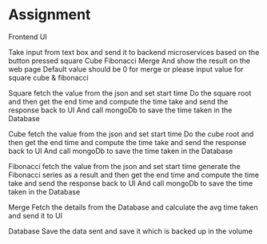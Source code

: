 # Assignment

Frontend UI 

Take input from text box and send it to backend microservices based on the button pressed
square
Cube
Fibonacci
Merge
And show the result on the web page
Default value should be 0 for merge or please input value for square cube & fibonacci 

Square
fetch the value from the json and set start time
Do the square root and then  get the end time and compute the time take and send the response back to UI
And call mongoDb to save the time taken in the Database 

Cube
fetch the value from the json and set start time
Do the cube root and then  get the end time and compute the time take and send the response back to UI
And call mongoDb to save the time taken in the Database 

Fibonacci
fetch the value from the json and set start time
generate the Fibonacci series as a result and then  get the end time and compute the time take and send the response back to UI
And call mongoDb to save the time taken in the Database  

Merge
Fetch the details from the Database and calculate the avg time taken and send it to UI 

Database
Save the data sent and save it which is backed up in the volume
